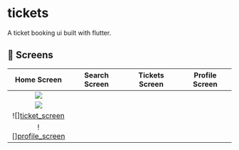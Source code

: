 # tickets

A ticket booking ui built with flutter.


## :iphone: Screens

Home Screen | Search Screen | Tickets Screen | Profile Screen |
:----------:|:-------------:|:--------------:|:--------------:|
![](https://user-images.githubusercontent.com/44390350/188327635-8d6e02eb-5680-47a7-971f-c83707d74c7d.png) | 
![](https://user-images.githubusercontent.com/44390350/188327640-da6ec1e4-d9c1-48b7-abbe-ef9e46531eb0.png) | 
![][ticket_screen](https://user-images.githubusercontent.com/44390350/188327643-e9deb765-8be8-4107-a9ac-290288863114.png) | 
![][profile_screen](https://user-images.githubusercontent.com/44390350/188327642-0f9804ba-3f7f-48ff-9038-88a73eb8b153.png) | 




